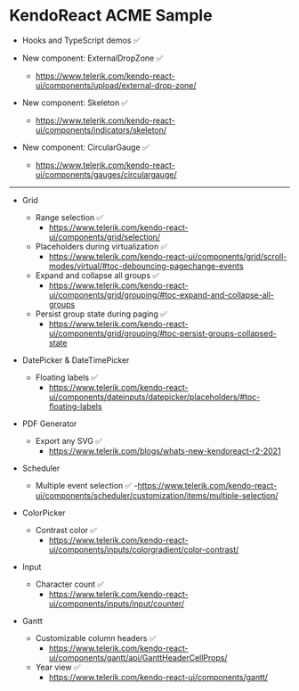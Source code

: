 # KendoReact ACME Sample

- Hooks and TypeScript demos ✅

- New component: ExternalDropZone ✅
  - https://www.telerik.com/kendo-react-ui/components/upload/external-drop-zone/

- New component: Skeleton ✅
  - https://www.telerik.com/kendo-react-ui/components/indicators/skeleton/

- New component: CircularGauge ✅
  - https://www.telerik.com/kendo-react-ui/components/gauges/circulargauge/

---

- Grid
  - Range selection ✅
    - https://www.telerik.com/kendo-react-ui/components/grid/selection/
  - Placeholders during virtualization ✅
    - https://www.telerik.com/kendo-react-ui/components/grid/scroll-modes/virtual/#toc-debouncing-pagechange-events
  - Expand and collapse all groups ✅
    - https://www.telerik.com/kendo-react-ui/components/grid/grouping/#toc-expand-and-collapse-all-groups
  - Persist group state during paging ✅
    - https://www.telerik.com/kendo-react-ui/components/grid/grouping/#toc-persist-groups-collapsed-state

- DatePicker & DateTimePicker
  - Floating labels ✅
    - https://www.telerik.com/kendo-react-ui/components/dateinputs/datepicker/placeholders/#toc-floating-labels

- PDF Generator
  - Export any SVG ✅
    - https://www.telerik.com/blogs/whats-new-kendoreact-r2-2021

- Scheduler
  - Multiple event selection ✅
    -https://www.telerik.com/kendo-react-ui/components/scheduler/customization/items/multiple-selection/

- ColorPicker
  - Contrast color ✅
    - https://www.telerik.com/kendo-react-ui/components/inputs/colorgradient/color-contrast/

- Input
  - Character count ✅
    - https://www.telerik.com/kendo-react-ui/components/inputs/input/counter/

- Gantt
  - Customizable column headers ✅
    - https://www.telerik.com/kendo-react-ui/components/gantt/api/GanttHeaderCellProps/
  - Year view ✅
    - https://www.telerik.com/kendo-react-ui/components/gantt/

